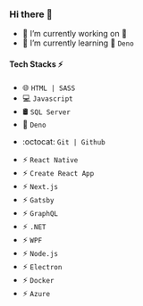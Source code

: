 ### Hi there 👋

- 🔭 I’m currently working on 🤔
- 🌱 I’m currently learning 🦕 `Deno`

#### Tech Stacks ⚡

- 🌐 `HTML | SASS`
- 💻 `Javascript`
- 🛢️ `SQL Server`
- 🦕 `Deno`
* :octocat: `Git | Github`
- ⚡ `React Native`
- ⚡ `Create React App`
- ⚡ `Next.js`
- ⚡ `Gatsby`
- ⚡ `GraphQL`
- ⚡ `.NET`
- ⚡ `WPF`
- ⚡ `Node.js`
- ⚡ `Electron`
- ⚡ `Docker`
- ⚡ `Azure`


<!--
**juliuuz/juliuuz** is a ✨ _special_ ✨ repository because its `README.md` (this file) appears on your GitHub profile.

Here are some ideas to get you started:

- 🔭 I’m currently working on ...
- 🌱 I’m currently learning ...
- 👯 I’m looking to collaborate on ...
- 🤔 I’m looking for help with ...
- 💬 Ask me about ...
- 📫 How to reach me: ...
- 😄 Pronouns: ...
- ⚡ Fun fact: ...
-->
